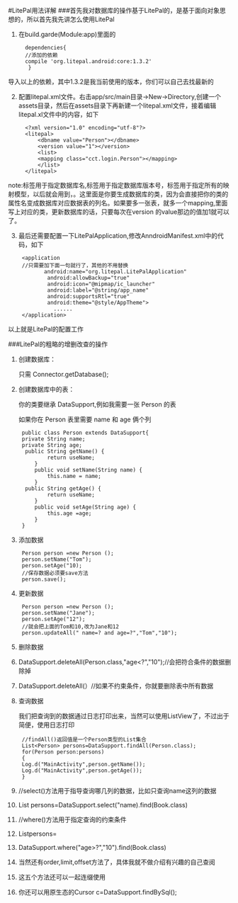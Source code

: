#LitePal用法详解
###首先我对数据库的操作基于LitePal的，是基于面向对象思想的，所以首先我先讲怎么使用LitePal

1. 在build.garde(Module:app)里面的

		 dependencies{
		 //添加的依赖
		 compile 'org.litepal.android:core:1.3.2'
		  }
导入以上的依赖，其中1.3.2是我当前使用的版本，你们可以自己去找最新的

2. 配置litepal.xml文件。右击app/src/main目录->New->Directory,创建一个assets目录，然后在assets目录下再新建一个litepal.xml文件，接着编辑litepal.xl文件中的内容，如下


		 <?xml version="1.0" encoding="utf-8"?>
		 <litepal>
		     <dbname value="Person"></dbname>
		     <version value="1"></version>
		     <list>
		     <mapping class="cct.login.Person"></mapping>
		     </list>
		 </litepal>

note:<dbname>标签用于指定数据库名,<version>标签用于指定数据库版本号，<list>标签用于指定所有的映射模型，以后就会用到，。<maping class=" ">这里面是你要生成数据库的类，因为会直接把你的类的属性名变成数据库对应数据表的列名。如果要多一张表，就多一个mapping,里面写上对应的类，更新数据库的话，只要每次在version 的value那边的值加1就可以了。

3. 最后还需要配置一下LitePalApplication,修改AnndroidManifest.xml中的代码，如下


		<application
		//只需要加下面一句就行了，其他的不用替换
		       android:name="org.litepal.LitePalApplication"
		        android:allowBackup="true"
		        android:icon="@mipmap/ic_launcher"
		        android:label="@string/app_name"
		        android:supportsRtl="true"
		        android:theme="@style/AppTheme">
		          ......
		</application>

以上就是LitePal的配置工作

###LitePal的粗略的增删改查的操作

1. 创建数据库：

	只需  Connector.getDatabase();

2. 创建数据库中的表：

	你的类要继承 DataSupport,例如我需要一张 Person 的表

	如果你在 Person 表里需要 name 和 age 俩个列


		public class Person extends DataSupport{
		private String name;
		private String age;
		 public String getName() {
		        return useName;
		    }
		    public void setName(String name) {
		        this.name = name;
		    }
		 public String getAge() {
		        return useName;
		    }
		    public void setAge(String age) {
		        this.age =age;
		    }
		}

3. 添加数据

		Person person =new Person ();
		person.setName("Tom");
		person.setAge("10);
		//保存数据必须要save方法
		person.save();
4. 更新数据

		Person person =new Person ();
		person.setName("Jane");
		person.setAge("12");
		//就会把上面的Tom和10,改为Jane和12
		person.updateAll(" name=? and age=?","Tom","10");
5. 删除数据

 1. DataSupport.deleteAll(Person.class,"age<?","10");//会把符合条件的数据删除掉

 2. DataSupport.deleteAll(）//如果不约束条件，你就要删除表中所有数据 

6. 查询数据

 	我们把查询到的数据通过日志打印出来，当然可以使用ListView了，不过出于简便，使用日志打印


		//findAll()返回值是一个Person类型的List集合
		List<Person> persons=DataSupport.findAll(Person.class);
		for(Person person:persons)
		{
		Log.d("MainActivity",person.getName());
		Log.d("MainActivity",person.getAge());
		}

 1. //select()方法用于指导查询哪几列的数据，比如只查询name这列的数据
 2. List<Person> persons=DataSupport.select("name).find(Book.class)
 3. //where()方法用于指定查询的约束条件
 4. List<Person>persons=
 5. DataSupport.where("age>?","10").find(Book.class)
 6. 当然还有order,limit,offset方法了，具体我就不做介绍有兴趣的自己查阅
 7. 这五个方法还可以一起连缀使用
 8. 你还可以用原生态的Cursor c=DataSupport.findBySql();
